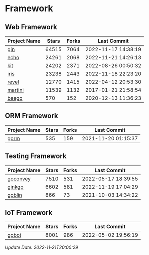 # Framework

## Web Framework
| Project Name | Stars | Forks | Last Commit |
| ------------ | ----- | ----- | ----------- |
| [gin](https://github.com/gin-gonic/gin) | 64515 | 7064 | 2022-11-17 14:38:19 |
| [echo](https://github.com/labstack/echo) | 24261 | 2068 | 2022-11-21 14:26:13 |
| [kit](https://github.com/go-kit/kit) | 24202 | 2371 | 2022-08-26 00:50:32 |
| [iris](https://github.com/kataras/iris) | 23238 | 2443 | 2022-11-18 22:23:20 |
| [revel](https://github.com/revel/revel) | 12770 | 1415 | 2022-04-12 20:53:30 |
| [martini](https://github.com/go-martini/martini) | 11539 | 1132 | 2017-01-21 21:58:54 |
| [beego](https://github.com/astaxie/beego) | 570 | 152 | 2020-12-13 11:36:23 |

## ORM Framework
| Project Name | Stars | Forks | Last Commit |
| ------------ | ----- | ----- | ----------- |
| [gorm](https://github.com/jinzhu/gorm) | 535 | 159 | 2021-11-20 01:15:37 |

## Testing Framework
| Project Name | Stars | Forks | Last Commit |
| ------------ | ----- | ----- | ----------- |
| [goconvey](https://github.com/smartystreets/goconvey) | 7510 | 531 | 2022-05-17 18:39:55 |
| [ginkgo](https://github.com/onsi/ginkgo) | 6602 | 581 | 2022-11-19 17:04:29 |
| [goblin](https://github.com/franela/goblin) | 866 | 73 | 2021-10-03 14:34:22 |

## IoT Framework
| Project Name | Stars | Forks | Last Commit |
| ------------ | ----- | ----- | ----------- |
| [gobot](https://github.com/hybridgroup/gobot) | 8001 | 986 | 2022-05-02 19:56:19 |

*Update Date: 2022-11-21T20:00:29*
